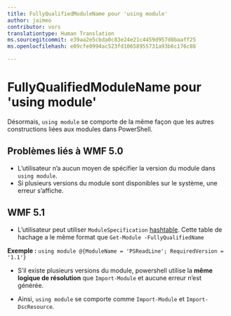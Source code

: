 ```yaml
---
title: FullyQualifiedModuleName pour 'using module'
author: jaimeo
contributor: vors
translationtype: Human Translation
ms.sourcegitcommit: e39aa2e5cbda0c83e24e21c4459d957d8baaff25
ms.openlocfilehash: e09cfe0994ac523fd10658955731a93b6c176c88

---
```


FullyQualifiedModuleName pour 'using module'
=========================

Désormais, `using module` se comporte de la même façon que les autres constructions liées aux modules dans PowerShell.

Problèmes liés à WMF 5.0
----------

* L’utilisateur n’a aucun moyen de spécifier la version du module dans `using module`.
* Si plusieurs versions du module sont disponibles sur le système, une erreur s’affiche.

WMF 5.1
----------

* L’utilisateur peut utiliser `ModuleSpecification` [hashtable](https://msdn.microsoft.com/en-us/library/jj136290(v=vs.85).aspx). Cette table de hachage a le même format que `Get-Module -FullyQualifiedName`

**Exemple :** `using module @{ModuleName = 'PSReadLine'; RequiredVersion = '1.1'}`

* S’il existe plusieurs versions du module, powershell utilise la **même logique de résolution** que `Import-Module` et aucune erreur n’est générée.

* Ainsi, `using module` se comporte comme `Import-Module` et `Import-DscResource`.



<!--HONumber=Aug16_HO3-->


